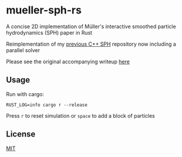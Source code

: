 # mueller-sph-rs
A concise 2D implementation of Müller's interactive smoothed particle hydrodynamics (SPH) paper in Rust

Reimplementation of my [previous C++ SPH](https://github.com/cerrno/mueller-sph) repository now including a parallel solver

Please see the original accompanying writeup [here](https://lucasschuermann.com/writing/implementing-sph-in-2d)

## Usage
Run with cargo:
```
RUST_LOG=info cargo r --release
```
Press `r` to reset simulation or `space` to add a block of particles

## License
[MIT](https://lucasschuermann.com/license.txt)
